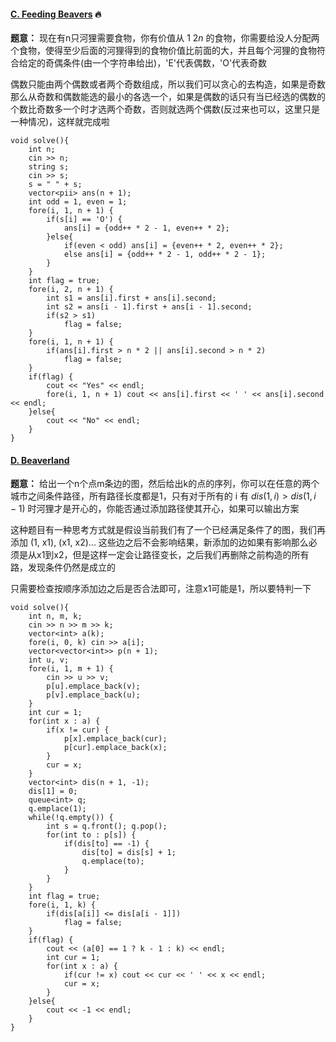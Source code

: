 #### [C. Feeding Beavers](https://codeforces.com/gym/105822/problem/C)  🔥

**题意：** 现在有n只河狸需要食物，你有价值从 $1 ~ 2n$ 的食物，你需要给没人分配两个食物，使得至少后面的河狸得到的食物价值比前面的大，并且每个河狸的食物符合给定的奇偶条件(由一个字符串给出)，'E'代表偶数，'O'代表奇数

偶数只能由两个偶数或者两个奇数组成，所以我们可以贪心的去构造，如果是奇数那么从奇数和偶数能选的最小的各选一个，如果是偶数的话只有当已经选的偶数的个数比奇数多一个时才选两个奇数，否则就选两个偶数(反过来也可以，这里只是一种情况)，这样就完成啦

```cpp[]
void solve(){
    int n;
    cin >> n;
    string s;
    cin >> s;
    s = " " + s;
    vector<pii> ans(n + 1);
    int odd = 1, even = 1;
    fore(i, 1, n + 1) {
        if(s[i] == 'O') {
            ans[i] = {odd++ * 2 - 1, even++ * 2};
        }else{
            if(even < odd) ans[i] = {even++ * 2, even++ * 2};
            else ans[i] = {odd++ * 2 - 1, odd++ * 2 - 1};
        }
    }
    int flag = true;
    fore(i, 2, n + 1) {
        int s1 = ans[i].first + ans[i].second;
        int s2 = ans[i - 1].first + ans[i - 1].second;
        if(s2 > s1)
            flag = false;
    }
    fore(i, 1, n + 1) {
        if(ans[i].first > n * 2 || ans[i].second > n * 2)
            flag = false;
    }
    if(flag) {
        cout << "Yes" << endl;
        fore(i, 1, n + 1) cout << ans[i].first << ' ' << ans[i].second << endl;
    }else{
        cout << "No" << endl;
    }
}
```

#### [D. Beaverland](https://codeforces.com/gym/105822/problem/D)

**题意：** 给出一个n个点m条边的图，然后给出k的点的序列，你可以在任意的两个城市之间条件路径，所有路径长度都是1，只有对于所有的 i 有 $dis(1, i) > dis(1, i - 1)$
时河狸才是开心的，你能否通过添加路径使其开心，如果可以输出方案

这种题目有一种思考方式就是假设当前我们有了一个已经满足条件了的图，我们再添加 (1, x1), (x1, x2)... 这些边之后不会影响结果，新添加的边如果有影响那么必须是从x1到x2，但是这样一定会让路径变长，之后我们再删除之前构造的所有路，发现条件仍然是成立的

只需要检查按顺序添加边之后是否合法即可，注意x1可能是1，所以要特判一下

```cpp[]
void solve(){
    int n, m, k;
    cin >> n >> m >> k;
    vector<int> a(k);
    fore(i, 0, k) cin >> a[i];
    vector<vector<int>> p(n + 1);
    int u, v;
    fore(i, 1, m + 1) {
        cin >> u >> v;
        p[u].emplace_back(v);
        p[v].emplace_back(u);
    }
    int cur = 1;
    for(int x : a) {
        if(x != cur) {
            p[x].emplace_back(cur);
            p[cur].emplace_back(x);
        }
        cur = x;
    }
    vector<int> dis(n + 1, -1);
    dis[1] = 0;
    queue<int> q;
    q.emplace(1);
    while(!q.empty()) {
        int s = q.front(); q.pop();
        for(int to : p[s]) {
            if(dis[to] == -1) {
                dis[to] = dis[s] + 1;
                q.emplace(to);
            }
        }
    }
    int flag = true;
    fore(i, 1, k) {
        if(dis[a[i]] <= dis[a[i - 1]])
            flag = false;
    }
    if(flag) {
        cout << (a[0] == 1 ? k - 1 : k) << endl;
        int cur = 1;
        for(int x : a) {
            if(cur != x) cout << cur << ' ' << x << endl;
            cur = x;
        }
    }else{
        cout << -1 << endl;
    }
}
```
